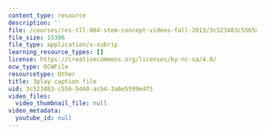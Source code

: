 ```yaml
---
content_type: resource
description: ''
file: /courses/res-tll-004-stem-concept-videos-fall-2013/3c523483c5565d40acb43a6e5599e4f5_X8DlaW83HJc.vtt
file_size: 15306
file_type: application/x-subrip
learning_resource_types: []
license: https://creativecommons.org/licenses/by-nc-sa/4.0/
ocw_type: OCWFile
resourcetype: Other
title: 3play caption file
uid: 3c523483-c556-5d40-acb4-3a6e5599e4f5
video_files:
  video_thumbnail_file: null
video_metadata:
  youtube_id: null
---
```

